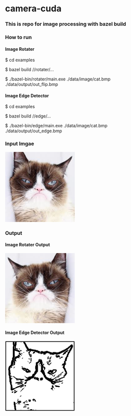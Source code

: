 # camera-cuda 

### This is repo for image processing with bazel build

### How to run
#### Image Rotater
$ cd examples

$ bazel build //rotater/...  

$ ./bazel-bin/rotater/main.exe ./data/image/cat.bmp ./data/output/out_flip.bmp

#### Image Edge Detector

$ cd examples

$ bazel build //edge/...

$ ./bazel-bin/edge/main.exe ./data/image/cat.bmp ./data/output/out_edge.bmp

### Input Imgae
![Image text](https://github.com/cuiyixin555/camera-cuda/blob/master/examples/data/image/cat.bmp)

### Output 
#### Image Rotater Output
![Image text](https://github.com/cuiyixin555/camera-cuda/blob/master/examples/data/output/out_flip.bmp)

#### Image Edge Detector Output
![Image text](https://github.com/cuiyixin555/camera-cuda/blob/master/examples/data/output/out_edge.bmp)
